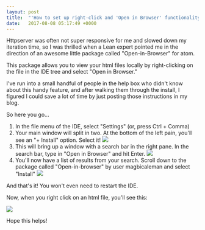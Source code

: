 ```yaml
---
layout: post
title:  "'How to set up right-click and 'Open in Browser' functionality in the IDE'"
date:   2017-08-08 05:17:49 +0000
---
```



Httpserver was often not super responsive for me and slowed down my iteration time, so I was thrilled when a Lean expert pointed me in the direction of an awesome little package called "Open-in-Browser" for atom.

This package allows you to view your html files locally by right-clicking on the file in the IDE tree and select "Open in Browser."

I've run into a small handful of people in the help box who didn't know about this handy feature, and after walking them through the install, I figured I could save a lot of time by just posting those instructions in my blog. 

So here you go...

1.  In the file menu of the IDE, select "Settings" (or, press Ctrl + Comma)
2.  Your main window will split in two.   At the bottom of the left pain, you'll see an "+ Install" option.  Select it!
![](http://imgur.com/5BpNrN9)
3. This will bring up a window with a search bar in the right pane.  In the search bar, type in "Open in Browser" and hit Enter.
![](http://imgur.com/BaD0Q3i)
4. You'll now have a list of results from your search.  Scroll down to the package called "Open-in-browser" by user magbicaleman and select "Install"
![](http://imgur.com/FlFJMiV)


And that's it!  You won't even need to restart the IDE.

Now, when you right click on an html file, you'll see this:

![](http://imgur.com/M8NJl9x)

Hope this helps!


